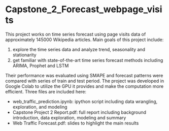 # Capstone_2_Forecast_webpage_visits
This project works on time series forecast using page visits data of approximately 145000 Wikipedia articles. Main goals of this project include:  
1) explore the time series data and analyze trend, seasonality and stationarity   
2) get familiar with state-of-the-art time series forecast methods including ARIMA, Prophet and LSTM  

Their performance was evaluated using SMAPE and forecast patterns were compared with series of train and test period. The project was developed in Google Colab to utilize the GPU it provides and make the computation more efficient. Three files are included here:    
- web_traffic_prediction.ipynb: ipython script including data wrangling, exploration, and modeling   
- Capstone Project 2 Report.pdf: full report including background introduction, data exploration, modeling and summary   
- Web Traffic Forecast.pdf: slides to highlight the main results
